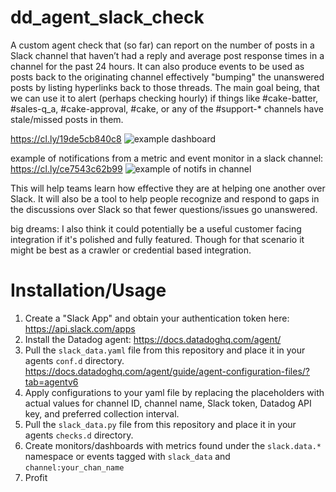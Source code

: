 # dd_agent_slack_check

A custom agent check that (so far) can report on the number of posts in a Slack channel that haven’t had a reply and average post response times in a channel for the past 24 hours.  It can also produce events to be used as posts back to the originating channel effectively "bumping" the unanswered posts by listing hyperlinks back to those threads.  The main goal being, that we can use it to alert (perhaps checking hourly) if things like #cake-batter, #sales-q_a, #cake-approval, #cake, or any of the #support-* channels have stale/missed posts in them.  

https://cl.ly/19de5cb840c8
![example dashboard](https://cl.ly/19de5cb840c8/Image%2525202019-08-13%252520at%2525207.06.08%252520PM.png)

example of notifications from a metric and event monitor in a slack channel:
https://cl.ly/ce7543c62b99
![example of notifs in channel](https://cl.ly/ce7543c62b99/Image%2525202019-08-13%252520at%2525208.02.13%252520PM.png)

This will help teams learn how effective they are at helping one another over Slack.  It will also be a tool to help people recognize and respond to gaps in the discussions over Slack so that fewer questions/issues go unanswered.

big dreams: I also think it could potentially be a useful customer facing integration if it's polished and fully featured.  Though for that scenario it might be best as a crawler or credential based integration.

# Installation/Usage

1. Create a "Slack App" and obtain your authentication token here: https://api.slack.com/apps
2. Install the Datadog agent: https://docs.datadoghq.com/agent/
3. Pull the `slack_data.yaml` file from this repository and place it in your agents `conf.d` directory. https://docs.datadoghq.com/agent/guide/agent-configuration-files/?tab=agentv6
4. Apply configurations to your yaml file by replacing the placeholders with actual values for channel ID, channel name, Slack token, Datadog API key, and preferred collection interval.
5. Pull the `slack_data.py` file from this repository and place it in your agents `checks.d` directory.
6. Create monitors/dashboards with metrics found under the `slack.data.*` namespace or events tagged with `slack_data` and `channel:your_chan_name`
7. Profit
